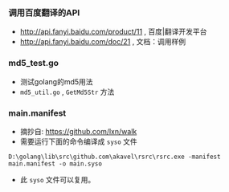 ### 调用百度翻译的API

- <http://api.fanyi.baidu.com/product/11> , 百度|翻译开发平台
- <http://api.fanyi.baidu.com/doc/21> , 文档：调用样例

### md5_test.go

- 测试golang的md5用法
- `md5_util.go` , `GetMd5Str` 方法

### main.manifest

- 摘抄自: <https://github.com/lxn/walk>
- 需要运行下面的命令编译成 `syso` 文件

```
D:\golang\lib\src\github.com\akavel\rsrc\rsrc.exe -manifest main.manifest -o main.syso
```

- 此 `syso` 文件可以复用。



